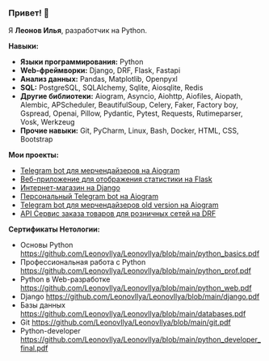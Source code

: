 ### Привет! 👋

Я **Леонов Илья**, разработчик на Python.

**Навыки:**
- **Языки программирования:** Python
- **Web-фреймворки:** Django, DRF, Flask, Fastapi
- **Анализ данных:** Pandas, Matplotlib, Openpyxl
- **SQL:** PostgreSQL, SQLAlchemy, Sqlite, Aiosqlite, Redis
- **Другие библиотеки:** Aiogram, Asyncio, Aiohttp, Aiofiles, Aiopath, Alembic, APScheduler, BeautifulSoup, Celery, Faker, Factory boy, Gspread, Openai, Pillow, Pydantic, Pytest, Requests, Rutimeparser, Vosk, Werkzeug
- **Прочие навыки:** Git, PyCharm, Linux, Bash, Docker, HTML, CSS, Bootstrap

**Мои проекты:**
- [Telegram bot для мерчендайзеров на Aiogram](https://github.com/LeonovIlya/action_bot)
- [Веб-приложение для отображения статистики на Flask](https://github.com/LeonovIlya/ChaStaFLa)
- [Интернет-магазин на Django](https://github.com/LeonovIlya/Webapp-for-retail)
- [Персональный Telegram bot на Aiogram](https://github.com/LeonovIlya/Personal_telegram_bot)
- [Telegram bot для мерчендайзеров old version на Aiogram](https://github.com/LeonovIlya/Telegram-bot-for-merchandisers)
- [API Сервис заказа товаров для розничных сетей на DRF](https://github.com/LeonovIlya/Netology_study/tree/master/7.Final_Diplom)

**Сертификаты Нетологии:**
- Основы Python https://github.com/LeonovIlya/LeonovIlya/blob/main/python_basics.pdf
- Профессиональная работа с Python https://github.com/LeonovIlya/LeonovIlya/blob/main/python_prof.pdf
- Python в Web-разработке https://github.com/LeonovIlya/LeonovIlya/blob/main/python_web.pdf
- Django https://github.com/LeonovIlya/LeonovIlya/blob/main/django.pdf
- Базы данных https://github.com/LeonovIlya/LeonovIlya/blob/main/databases.pdf
- Git https://github.com/LeonovIlya/LeonovIlya/blob/main/git.pdf
- Python-developer https://github.com/LeonovIlya/LeonovIlya/blob/main/python_developer_final.pdf
